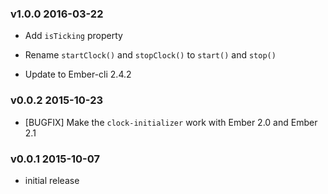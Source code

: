 ### v1.0.0 2016-03-22

* Add `isTicking` property

* Rename `startClock()` and `stopClock()` to `start()` and `stop()`

* Update to Ember-cli 2.4.2




### v0.0.2 2015-10-23

* [BUGFIX] Make the `clock-initializer` work with Ember 2.0 and Ember 2.1




### v0.0.1 2015-10-07

* initial release
